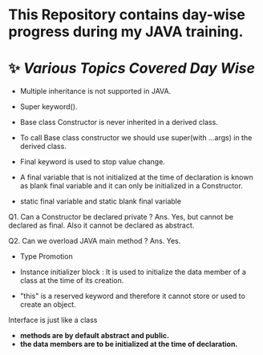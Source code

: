 # This Repository contains day-wise progress during my JAVA training.

#  ✨ *Various Topics Covered Day Wise*
- Multiple inheritance is not supported in JAVA.

- Super keyword().
- Base class Constructor is never inherited in a derived class.
- To call Base class constructor we should use super(with ...args) in the derived class.

- Final keyword is used to stop value change.
- A final variable that is not initialized at the time of declaration is known as blank final variable and it can only be initialized in a Constructor.
- static final variable and static blank final variable

Q1. Can a Constructor be declared private ?
Ans. Yes, but cannot be declared as final. Also it cannot be declared as abstract.

Q2. Can we overload JAVA main method ?
Ans. Yes.

- Type Promotion

- Instance initializer block : It is used to initialize the data member of a class at the time of its creation.

- "this" is a reserved keyword and therefore it cannot store or used to create an object.

Interface is just like a class 
- **methods are by default abstract and public.**
- **the data members are to be initialized at the time of declaration.**
